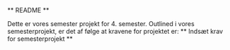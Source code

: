 ** README **

Dette er vores semester projekt for 4. semester. Outlined i vores semesterprojekt, er det af følge at kravene for projektet er:
** Indsæt krav for semesterprojekt **
